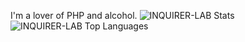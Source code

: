I'm a lover of PHP and alcohol.
![INQUIRER-LAB Stats](https://github-readme-stats.vercel.app/api?username=INQUIRER-LAB&show_icons=true&theme=merko&count_private=true)
![INQUIRER-LAB Top Languages](https://github-readme-stats.vercel.app/api/top-langs/?username=INQUIRER-LAB&theme=merko)